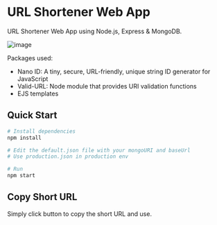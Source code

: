 # URL Shortener Web App

URL Shortener Web App using Node.js, Express &amp; MongoDB.

![image](https://user-images.githubusercontent.com/118481330/228223432-ae3dbd1e-638e-4352-831a-5398e15f93da.png)


Packages used: 
- Nano ID: A tiny, secure, URL-friendly, unique string ID generator for JavaScript
- Valid-URL: Node module that provides URI validation functions
- EJS templates

## Quick Start

```bash
# Install dependencies
npm install

# Edit the default.json file with your mongoURI and baseUrl
# Use production.json in production env

# Run
npm start
```

## Copy Short URL
Simply click button to copy the short URL and use.
